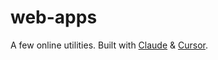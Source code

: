 # web-apps
A few online utilities. Built with [Claude](https://claude.ai) & [Cursor](https://www.cursor.com).
